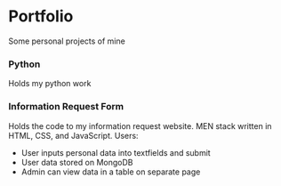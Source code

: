 # Portfolio
Some personal projects of mine


### Python
Holds my python work

### Information Request Form
Holds the code to my information request website. MEN stack written in HTML, CSS, and JavaScript.
Users:
* User inputs personal data into textfields and submit
* User data stored on MongoDB
* Admin can view data in a table on separate page
